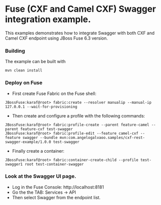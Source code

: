 # Fuse (CXF and Camel CXF) Swagger integration example.

This examples demonstrates how to integrate Swagger with both CXF and Camel CXF endpoint using JBoss Fuse 6.3 version.

### Building

The example can be built with

    mvn clean install

### Deploy on Fuse

- First create Fuse Fabric on the Fuse shell:

```
JBossFuse:karaf@root> fabric:create --resolver manualip --manual-ip 127.0.0.1 --wait-for-provisioning
```

- Then create and configure a profile with the following commands:

```
JBossFuse:karaf@root> fabric:profile-create --parent feature-camel --parent feature-cxf test-swagger
JBossFuse:karaf@root> fabric:profile-edit --feature camel-cxf --feature swagger --bundle mvn:com.angelogalvaoo.samples/cxf-rest-swagger-example/1.0.0 test-swagger
```

- Finally create a container:

```
JBossFuse:karaf@root> fabric:container-create-child --profile test-swagger1 root test-container-swagger
```

### Look at the Swagger UI page.

- Log in the Fuse Console: http://localhost:8181
- Go the the TAB: Services -> API
- Then select Swagger from the endpoint list.

